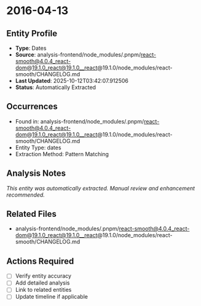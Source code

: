 # 2016-04-13

## Entity Profile
- **Type**: Dates
- **Source**: analysis-frontend/node_modules/.pnpm/react-smooth@4.0.4_react-dom@19.1.0_react@19.1.0__react@19.1.0/node_modules/react-smooth/CHANGELOG.md
- **Last Updated**: 2025-10-12T03:42:07.912506
- **Status**: Automatically Extracted

## Occurrences
- Found in: analysis-frontend/node_modules/.pnpm/react-smooth@4.0.4_react-dom@19.1.0_react@19.1.0__react@19.1.0/node_modules/react-smooth/CHANGELOG.md
- Entity Type: dates
- Extraction Method: Pattern Matching

## Analysis Notes
*This entity was automatically extracted. Manual review and enhancement recommended.*

## Related Files
- analysis-frontend/node_modules/.pnpm/react-smooth@4.0.4_react-dom@19.1.0_react@19.1.0__react@19.1.0/node_modules/react-smooth/CHANGELOG.md

## Actions Required
- [ ] Verify entity accuracy
- [ ] Add detailed analysis
- [ ] Link to related entities
- [ ] Update timeline if applicable
